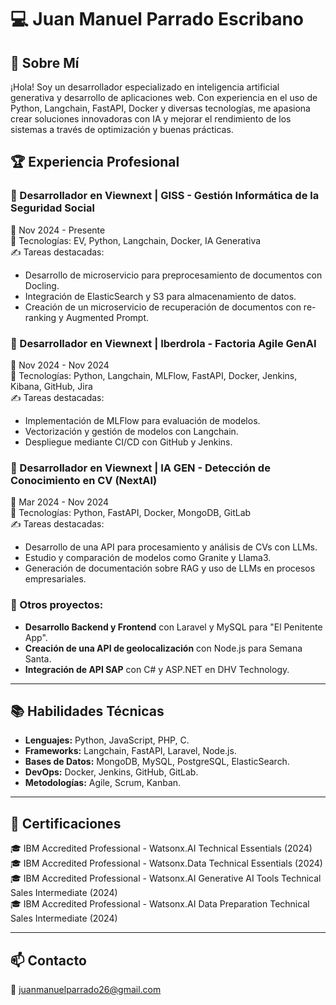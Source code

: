# 💻 Juan Manuel Parrado Escribano

## 🚀 Sobre Mí
¡Hola! Soy un desarrollador especializado en inteligencia artificial generativa y desarrollo de aplicaciones web. Con experiencia en el uso de Python, Langchain, FastAPI, Docker y diversas tecnologías, me apasiona crear soluciones innovadoras con IA y mejorar el rendimiento de los sistemas a través de optimización y buenas prácticas.

## 🏆 Experiencia Profesional

### 🔹 Desarrollador en Viewnext | GISS - Gestión Informática de la Seguridad Social
📅 Nov 2024 - Presente  
🔧 Tecnologías: EV, Python, Langchain, Docker, IA Generativa  
✍️ Tareas destacadas:
- Desarrollo de microservicio para preprocesamiento de documentos con Docling.
- Integración de ElasticSearch y S3 para almacenamiento de datos.
- Creación de un microservicio de recuperación de documentos con re-ranking y Augmented Prompt.

### 🔹 Desarrollador en Viewnext | Iberdrola - Factoria Agile GenAI
📅 Nov 2024 - Nov 2024  
🔧 Tecnologías: Python, Langchain, MLFlow, FastAPI, Docker, Jenkins, Kibana, GitHub, Jira  
✍️ Tareas destacadas:
- Implementación de MLFlow para evaluación de modelos.
- Vectorización y gestión de modelos con Langchain.
- Despliegue mediante CI/CD con GitHub y Jenkins.

### 🔹 Desarrollador en Viewnext | IA GEN - Detección de Conocimiento en CV (NextAI)
📅 Mar 2024 - Nov 2024  
🔧 Tecnologías: Python, FastAPI, Docker, MongoDB, GitLab  
✍️ Tareas destacadas:
- Desarrollo de una API para procesamiento y análisis de CVs con LLMs.
- Estudio y comparación de modelos como Granite y Llama3.
- Generación de documentación sobre RAG y uso de LLMs en procesos empresariales.

### 🔹 Otros proyectos:
- **Desarrollo Backend y Frontend** con Laravel y MySQL para "El Penitente App".
- **Creación de una API de geolocalización** con Node.js para Semana Santa.
- **Integración de API SAP** con C# y ASP.NET en DHV Technology.

---

## 📚 Habilidades Técnicas

- **Lenguajes:** Python, JavaScript, PHP, C.
- **Frameworks:** Langchain, FastAPI, Laravel, Node.js.
- **Bases de Datos:** MongoDB, MySQL, PostgreSQL, ElasticSearch.
- **DevOps:** Docker, Jenkins, GitHub, GitLab.
- **Metodologías:** Agile, Scrum, Kanban.

---

## 📜 Certificaciones

🎓 IBM Accredited Professional - Watsonx.AI Technical Essentials (2024)  
🎓 IBM Accredited Professional - Watsonx.Data Technical Essentials (2024)  
🎓 IBM Accredited Professional - Watsonx.AI Generative AI Tools Technical Sales Intermediate (2024)  
🎓 IBM Accredited Professional - Watsonx.AI Data Preparation Technical Sales Intermediate (2024)  

---

## 📫 Contacto
📩 juanmanuelparrado26@gmail.com




